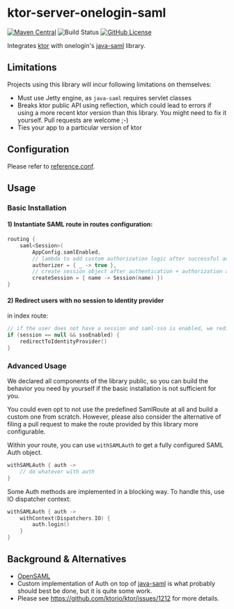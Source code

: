 # ktor-server-onelogin-saml

[![Maven Central](https://img.shields.io/maven-central/v/com.linked-planet/ktor-server-onelogin-saml.svg?label=maven%20central)](https://search.maven.org/search?q=g:%22com.linked-planet%22%20AND%20a:%22ktor-server-onelogin-saml%22)
![Build Status](https://github.com/linked-planet/ktor-plugins/workflows/ktor-server-onelogin-saml/badge.svg)
[![GitHub License](https://img.shields.io/badge/license-Apache%20License%202.0-blue.svg?style=flat)](http://www.apache.org/licenses/LICENSE-2.0)

Integrates [ktor](ktor.io) with onelogin's
[java-saml](https://github.com/onelogin/java-saml) library.

## Limitations

Projects using this library will incur following limitations
on themselves:

- Must use Jetty engine, as `java-saml` requires servlet classes
- Breaks ktor public API using reflection, which could lead to
  errors if using a more recent ktor version than this library.
  You might need to fix it yourself. Pull requests are welcome ;-)
- Ties your app to a particular version of ktor

## Configuration

Please refer to [reference.conf](src/main/resources/reference.conf).

## Usage

### Basic Installation

#### 1) Instantiate SAML route in routes configuration:

```kotlin
routing {
    saml<Session>(
        AppConfig.samlEnabled,
        // lambda to add custom authorization logic after successful authentication
        authorizer = { _ -> true },
        // create session object after authentication + authorization are successful
        createSession = { name -> Session(name) })
}
```

#### 2) Redirect users with no session to identity provider

in index route:

```kotlin
// if the user does not have a session and saml-sso is enabled, we redirect the user to the identity provider
if (session == null && ssoEnabled) {
    redirectToIdentityProvider()
}
``` 

### Advanced Usage

We declared all components of the library public, so you can build the
behavior you need by yourself if the basic installation is not sufficient
for you.

You could even opt to not use the predefined SamlRoute at all and build
a custom one from scratch. However, please also consider the alternative
of filing a pull request to make the route provided by this library more
configurable.

Within your route, you can use `withSAMLAuth` to get a fully configured
SAML Auth object.

```kotlin
withSAMLAuth { auth ->
    // do whatever with auth
}
```

Some Auth methods are implemented in a blocking way. To handle
this, use IO dispatcher context:

```kotlin
withSAMLAuth { auth ->
    withContext(Dispatchers.IO) {
        auth.login()
    }
}
```

## Background & Alternatives

- [OpenSAML](https://shibboleth.atlassian.net/wiki/spaces/OSAML/overview)
- Custom implementation of Auth on top of
  [java-saml](https://github.com/onelogin/java-saml/tree/master/core) is
  what probably should best be done, but it is quite some work.
- Please see https://github.com/ktorio/ktor/issues/1212 for more details.
